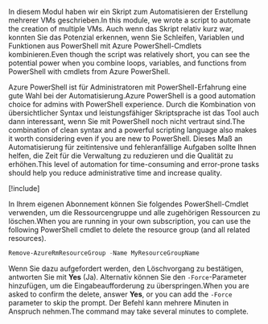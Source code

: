 <span data-ttu-id="097b9-101">In diesem Modul haben wir ein Skript zum Automatisieren der Erstellung mehrerer VMs geschrieben.</span><span class="sxs-lookup"><span data-stu-id="097b9-101">In this module, we wrote a script to automate the creation of multiple VMs.</span></span> <span data-ttu-id="097b9-102">Auch wenn das Skript relativ kurz war, konnten Sie das Potenzial erkennen, wenn Sie Schleifen, Variablen und Funktionen aus PowerShell mit Azure PowerShell-Cmdlets kombinieren.</span><span class="sxs-lookup"><span data-stu-id="097b9-102">Even though the script was relatively short, you can see the potential power when you combine loops, variables, and functions from PowerShell with cmdlets from Azure PowerShell.</span></span>

<span data-ttu-id="097b9-103">Azure PowerShell ist für Administratoren mit PowerShell-Erfahrung eine gute Wahl bei der Automatisierung.</span><span class="sxs-lookup"><span data-stu-id="097b9-103">Azure PowerShell is a good automation choice for admins with PowerShell experience.</span></span> <span data-ttu-id="097b9-104">Durch die Kombination von übersichtlicher Syntax und leistungsfähiger Skriptsprache ist das Tool auch dann interessant, wenn Sie mit PowerShell noch nicht vertraut sind.</span><span class="sxs-lookup"><span data-stu-id="097b9-104">The combination of clean syntax and a powerful scripting language also makes it worth considering even if you are new to PowerShell.</span></span> <span data-ttu-id="097b9-105">Dieses Maß an Automatisierung für zeitintensive und fehleranfällige Aufgaben sollte Ihnen helfen, die Zeit für die Verwaltung zu reduzieren und die Qualität zu erhöhen.</span><span class="sxs-lookup"><span data-stu-id="097b9-105">This level of automation for time-consuming and error-prone tasks should help you reduce administrative time and increase quality.</span></span>

<!-- Cleanup sandbox -->
[!include[](../../../includes/azure-sandbox-cleanup.md)]

<span data-ttu-id="097b9-106">In Ihrem eigenen Abonnement können Sie folgendes PowerShell-Cmdlet verwenden, um die Ressourcengruppe und alle zugehörigen Ressourcen zu löschen.</span><span class="sxs-lookup"><span data-stu-id="097b9-106">When you are running in your own subscription, you can use the following PowerShell cmdlet to delete the resource group (and all related resources).</span></span>

```powershell
Remove-AzureRmResourceGroup -Name MyResourceGroupName
```

<span data-ttu-id="097b9-107">Wenn Sie dazu aufgefordert werden, den Löschvorgang zu bestätigen, antworten Sie mit **Yes** (Ja). Alternativ können Sie den `-Force`-Parameter hinzufügen, um die Eingabeaufforderung zu überspringen.</span><span class="sxs-lookup"><span data-stu-id="097b9-107">When you are asked to confirm the delete, answer **Yes**, or you can add the `-Force` parameter to skip the prompt.</span></span> <span data-ttu-id="097b9-108">Der Befehl kann mehrere Minuten in Anspruch nehmen.</span><span class="sxs-lookup"><span data-stu-id="097b9-108">The command may take several minutes to complete.</span></span>